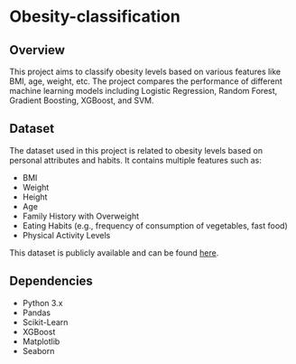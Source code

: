 # Obesity-classification

## Overview
This project aims to classify obesity levels based on various features like BMI, age, weight, etc. The project compares the performance of different machine learning models including Logistic Regression, Random Forest, Gradient Boosting, XGBoost, and SVM.

## Dataset 

The dataset used in this project is related to obesity levels based on personal attributes and habits. It contains multiple features such as:

- BMI
- Weight
- Height
- Age
- Family History with Overweight
- Eating Habits (e.g., frequency of consumption of vegetables, fast food)
- Physical Activity Levels

This dataset is publicly available and can be found [here](https://www.kaggle.com/datasets/jpkochar/obesity-risk-dataset).


## Dependencies
- Python 3.x
- Pandas
- Scikit-Learn
- XGBoost
- Matplotlib
- Seaborn
